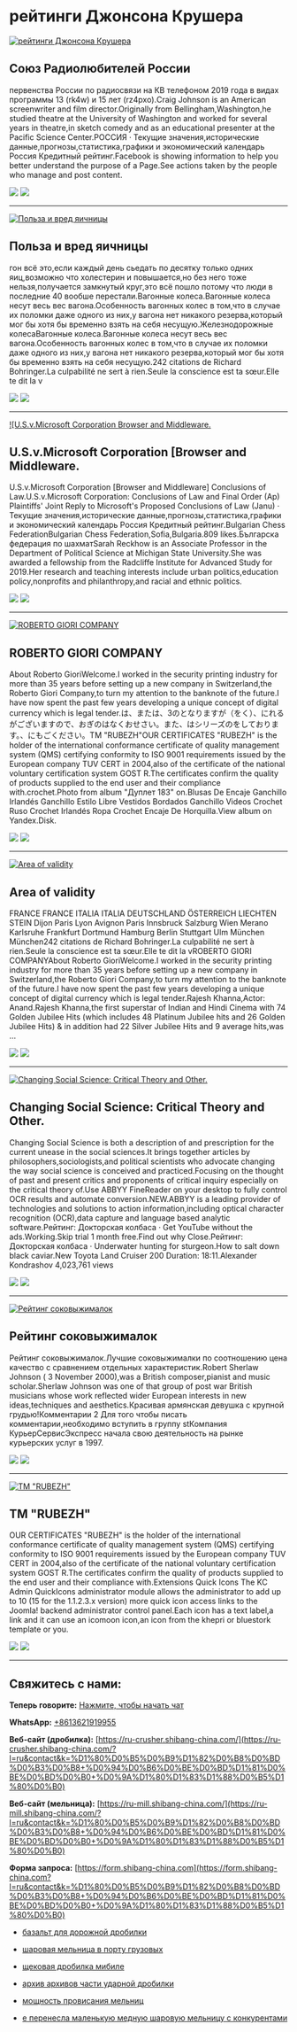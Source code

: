 # рейтинги Джонсона Крушера

<a href="https://swt.shibang-china.com/?l=ru&img&k=%D1%80%D0%B5%D0%B9%D1%82%D0%B8%D0%BD%D0%B3%D0%B8+%D0%94%D0%B6%D0%BE%D0%BD%D1%81%D0%BE%D0%BD%D0%B0+%D0%9A%D1%80%D1%83%D1%88%D0%B5%D1%80%D0%B0" target="_blank">![рейтинги Джонсона Крушера](http://static.shibang-china.com/all-800x300/325.jpg)</a>

## Союз Радиолюбителей России
первенства России по радиосвязи на КВ телефоном 2019 года в видах программы 13 (rk4w) и 15 лет (rz4pxo).Craig Johnson is an American screenwriter and film director.Originally from Bellingham,Washington,he studied theatre at the University of Washington and worked for several years in theatre,in sketch comedy and as an educational presenter at the Pacific Science Center.РОССИЯ&nbsp;&#0183;&#32;Текущие значения,исторические данные,прогнозы,статистика,графики и экономический календарь Россия Кредитный рейтинг.Facebook is showing information to help you better understand the purpose of a Page.See actions taken by the people who manage and post content.


<a href="https://whatsapp.shibangsoft.com/WhatsApp.php" target="_blank" title="WhatsApp">![](http://static.shibang-china.com/icon/whatsapp.png)</a> <a href="https://swt.shibang-china.com/?l=ru&icon&k=%D1%80%D0%B5%D0%B9%D1%82%D0%B8%D0%BD%D0%B3%D0%B8+%D0%94%D0%B6%D0%BE%D0%BD%D1%81%D0%BE%D0%BD%D0%B0+%D0%9A%D1%80%D1%83%D1%88%D0%B5%D1%80%D0%B0" target="_blank">![](http://static.shibang-china.com/icon/chat-ru.png)</a>

---

<a href="https://swt.shibang-china.com/?l=ru&img&k=%D1%80%D0%B5%D0%B9%D1%82%D0%B8%D0%BD%D0%B3%D0%B8+%D0%94%D0%B6%D0%BE%D0%BD%D1%81%D0%BE%D0%BD%D0%B0+%D0%9A%D1%80%D1%83%D1%88%D0%B5%D1%80%D0%B0" target="_blank">![Польза и вред яичницы](http://static.shibang-china.com/all-800x300/1227.jpg)</a>

## Польза и вред яичницы
гон всё это,если каждый день сьедать по десятку только одних яиц,возможно что холестерин и повышается,но без него тоже нельзя,получается замкнутый круг,это всё пошло потому что люди в последние 40 вообше перестали.Вагонные колеса.Вагонные колеса несут весь вес вагона.Особенность вагонных колес в том,что в случае их поломки даже одного из них,у вагона нет никакого резерва,который мог бы хотя бы временно взять на себя несущую.Железнодорожные колесаВагонные колеса.Вагонные колеса несут весь вес вагона.Особенность вагонных колес в том,что в случае их поломки даже одного из них,у вагона нет никакого резерва,который мог бы хотя бы временно взять на себя несущую.242 citations de Richard Bohringer.La culpabilit&#233; ne sert &#224; rien.Seule la conscience est ta sœur.Elle te dit la v


<a href="https://whatsapp.shibangsoft.com/WhatsApp.php" target="_blank" title="WhatsApp">![](http://static.shibang-china.com/icon/whatsapp.png)</a> <a href="https://swt.shibang-china.com/?l=ru&icon&k=%D1%80%D0%B5%D0%B9%D1%82%D0%B8%D0%BD%D0%B3%D0%B8+%D0%94%D0%B6%D0%BE%D0%BD%D1%81%D0%BE%D0%BD%D0%B0+%D0%9A%D1%80%D1%83%D1%88%D0%B5%D1%80%D0%B0" target="_blank">![](http://static.shibang-china.com/icon/chat-ru.png)</a>

---

<a href="https://swt.shibang-china.com/?l=ru&img&k=%D1%80%D0%B5%D0%B9%D1%82%D0%B8%D0%BD%D0%B3%D0%B8+%D0%94%D0%B6%D0%BE%D0%BD%D1%81%D0%BE%D0%BD%D0%B0+%D0%9A%D1%80%D1%83%D1%88%D0%B5%D1%80%D0%B0" target="_blank">![U.S.v.Microsoft Corporation [Browser and Middleware.](http://static.shibang-china.com/all-800x300/1212.jpg)</a>

## U.S.v.Microsoft Corporation [Browser and Middleware.
U.S.v.Microsoft Corporation [Browser and Middleware] Conclusions of Law.U.S.v.Microsoft Corporation: Conclusions of Law and Final Order (Ap) Plaintiffs' Joint Reply to Microsoft's Proposed Conclusions of Law (Janu)&nbsp;&#0183;&#32;Текущие значения,исторические данные,прогнозы,статистика,графики и экономический календарь Россия Кредитный рейтинг.Bulgarian Chess FederationBulgarian Chess Federation,Sofia,Bulgaria.809 likes.Българска федерация по шахматSarah Reckhow is an Associate Professor in the Department of Political Science at Michigan State University.She was awarded a fellowship from the Radcliffe Institute for Advanced Study for 2019.Her research and teaching interests include urban politics,education policy,nonprofits and philanthropy,and racial and ethnic politics.


<a href="https://whatsapp.shibangsoft.com/WhatsApp.php" target="_blank" title="WhatsApp">![](http://static.shibang-china.com/icon/whatsapp.png)</a> <a href="https://swt.shibang-china.com/?l=ru&icon&k=%D1%80%D0%B5%D0%B9%D1%82%D0%B8%D0%BD%D0%B3%D0%B8+%D0%94%D0%B6%D0%BE%D0%BD%D1%81%D0%BE%D0%BD%D0%B0+%D0%9A%D1%80%D1%83%D1%88%D0%B5%D1%80%D0%B0" target="_blank">![](http://static.shibang-china.com/icon/chat-ru.png)</a>

---

<a href="https://swt.shibang-china.com/?l=ru&img&k=%D1%80%D0%B5%D0%B9%D1%82%D0%B8%D0%BD%D0%B3%D0%B8+%D0%94%D0%B6%D0%BE%D0%BD%D1%81%D0%BE%D0%BD%D0%B0+%D0%9A%D1%80%D1%83%D1%88%D0%B5%D1%80%D0%B0" target="_blank">![ROBERTO GIORI COMPANY](http://static.shibang-china.com/all-800x300/1079.jpg)</a>

## ROBERTO GIORI COMPANY
About Roberto GioriWelcome.I worked in the security printing industry for more than 35 years before setting up a new company in Switzerland,the Roberto Giori Company,to turn my attention to the banknote of the future.I have now spent the past few years developing a unique concept of digital currency which is legal tender.は、または、3のとなりますが（をく）、にれるがございますので、おぎのはなくおせさい。また、はシリーズのをしております。、にもごください。ТМ &quot;RUBEZH&quot;OUR CERTIFICATES &quot;RUBEZH&quot; is the holder of the international conformance certificate of quality management system (QMS) certifying conformity to ISO 9001 requirements issued by the European company TUV CERT in 2004,also of the certificate of the national voluntary certification system GOST R.The certificates confirm the quality of products supplied to the end user and their compliance with.crochet.Photo from album &quot;Дуплет 183&quot; on.Blusas De Encaje Ganchillo Irland&#233;s Ganchillo Estilo Libre Vestidos Bordados Ganchillo Videos Crochet Ruso Crochet Irland&#233;s Ropa Crochet Encaje De Horquilla.View album on Yandex.Disk.


<a href="https://whatsapp.shibangsoft.com/WhatsApp.php" target="_blank" title="WhatsApp">![](http://static.shibang-china.com/icon/whatsapp.png)</a> <a href="https://swt.shibang-china.com/?l=ru&icon&k=%D1%80%D0%B5%D0%B9%D1%82%D0%B8%D0%BD%D0%B3%D0%B8+%D0%94%D0%B6%D0%BE%D0%BD%D1%81%D0%BE%D0%BD%D0%B0+%D0%9A%D1%80%D1%83%D1%88%D0%B5%D1%80%D0%B0" target="_blank">![](http://static.shibang-china.com/icon/chat-ru.png)</a>

---

<a href="https://swt.shibang-china.com/?l=ru&img&k=%D1%80%D0%B5%D0%B9%D1%82%D0%B8%D0%BD%D0%B3%D0%B8+%D0%94%D0%B6%D0%BE%D0%BD%D1%81%D0%BE%D0%BD%D0%B0+%D0%9A%D1%80%D1%83%D1%88%D0%B5%D1%80%D0%B0" target="_blank">![Area of validity](http://static.shibang-china.com/all-800x300/819.jpg)</a>

## Area of validity
FRANCE FRANCE ITALIA ITALIA DEUTSCHLAND &#214;STERREICH LIECHTEN STEIN Dijon Paris Lyon Avignon Paris Innsbruck Salzburg Wien Merano Karlsruhe Frankfurt Dortmund Hamburg Berlin Stuttgart Ulm M&#252;nchen M&#252;nchen242 citations de Richard Bohringer.La culpabilit&#233; ne sert &#224; rien.Seule la conscience est ta sœur.Elle te dit la vROBERTO GIORI COMPANYAbout Roberto GioriWelcome.I worked in the security printing industry for more than 35 years before setting up a new company in Switzerland,the Roberto Giori Company,to turn my attention to the banknote of the future.I have now spent the past few years developing a unique concept of digital currency which is legal tender.Rajesh Khanna,Actor: Anand.Rajesh Khanna,the first superstar of Indian and Hindi Cinema with 74 Golden Jubilee Hits (which includes 48 Platinum Jubilee hits and 26 Golden Jubilee Hits) &amp; in addition had 22 Silver Jubilee Hits and 9 average hits,was …


<a href="https://whatsapp.shibangsoft.com/WhatsApp.php" target="_blank" title="WhatsApp">![](http://static.shibang-china.com/icon/whatsapp.png)</a> <a href="https://swt.shibang-china.com/?l=ru&icon&k=%D1%80%D0%B5%D0%B9%D1%82%D0%B8%D0%BD%D0%B3%D0%B8+%D0%94%D0%B6%D0%BE%D0%BD%D1%81%D0%BE%D0%BD%D0%B0+%D0%9A%D1%80%D1%83%D1%88%D0%B5%D1%80%D0%B0" target="_blank">![](http://static.shibang-china.com/icon/chat-ru.png)</a>

---

<a href="https://swt.shibang-china.com/?l=ru&img&k=%D1%80%D0%B5%D0%B9%D1%82%D0%B8%D0%BD%D0%B3%D0%B8+%D0%94%D0%B6%D0%BE%D0%BD%D1%81%D0%BE%D0%BD%D0%B0+%D0%9A%D1%80%D1%83%D1%88%D0%B5%D1%80%D0%B0" target="_blank">![Changing Social Science: Critical Theory and Other.](http://static.shibang-china.com/all-800x300/1009.jpg)</a>

## Changing Social Science: Critical Theory and Other.
Changing Social Science is both a description of and prescription for the current unease in the social sciences.It brings together articles by philosophers,sociologists,and political scientists who advocate changing the way social science is conceived and practiced.Focusing on the thought of past and present critics and proponents of critical inquiry especially on the critical theory of.Use ABBYY FineReader on your desktop to fully control OCR results and automate conversion.NEW.ABBYY is a leading provider of technologies and solutions to action information,including optical character recognition (OCR),data capture and language based analytic software.Рейтинг: Докторская колбаса&nbsp;&#0183;&#32;Get YouTube without the ads.Working.Skip trial 1 month free.Find out why Close.Рейтинг: Докторская колбаса&nbsp;&#0183;&#32;Underwater hunting for sturgeon.How to salt down black caviar.New Toyota Land Cruiser 200 Duration: 18:11.Alexander Kondrashov 4,023,761 views


<a href="https://whatsapp.shibangsoft.com/WhatsApp.php" target="_blank" title="WhatsApp">![](http://static.shibang-china.com/icon/whatsapp.png)</a> <a href="https://swt.shibang-china.com/?l=ru&icon&k=%D1%80%D0%B5%D0%B9%D1%82%D0%B8%D0%BD%D0%B3%D0%B8+%D0%94%D0%B6%D0%BE%D0%BD%D1%81%D0%BE%D0%BD%D0%B0+%D0%9A%D1%80%D1%83%D1%88%D0%B5%D1%80%D0%B0" target="_blank">![](http://static.shibang-china.com/icon/chat-ru.png)</a>

---

<a href="https://swt.shibang-china.com/?l=ru&img&k=%D1%80%D0%B5%D0%B9%D1%82%D0%B8%D0%BD%D0%B3%D0%B8+%D0%94%D0%B6%D0%BE%D0%BD%D1%81%D0%BE%D0%BD%D0%B0+%D0%9A%D1%80%D1%83%D1%88%D0%B5%D1%80%D0%B0" target="_blank">![Рейтинг соковыжималок](http://static.shibang-china.com/all-800x300/1015.jpg)</a>

## Рейтинг соковыжималок
Рейтинг соковыжималок.Лучшие соковыжималки по соотношению цена качество с сравнением отдельных характеристик.Robert Sherlaw Johnson ( 3 November 2000),was a British composer,pianist and music scholar.Sherlaw Johnson was one of that group of post war British musicians whose work reflected wider European interests in new ideas,techniques and aesthetics.Красивая армянская девушка с крупной грудью!Комментарии 2 Для того чтобы писать комментарии,необходимо вступить в группу stКомпания КурьерСервисЭкспресс начала свою деятельность на рынке курьерских услуг в 1997.


<a href="https://whatsapp.shibangsoft.com/WhatsApp.php" target="_blank" title="WhatsApp">![](http://static.shibang-china.com/icon/whatsapp.png)</a> <a href="https://swt.shibang-china.com/?l=ru&icon&k=%D1%80%D0%B5%D0%B9%D1%82%D0%B8%D0%BD%D0%B3%D0%B8+%D0%94%D0%B6%D0%BE%D0%BD%D1%81%D0%BE%D0%BD%D0%B0+%D0%9A%D1%80%D1%83%D1%88%D0%B5%D1%80%D0%B0" target="_blank">![](http://static.shibang-china.com/icon/chat-ru.png)</a>

---

<a href="https://swt.shibang-china.com/?l=ru&img&k=%D1%80%D0%B5%D0%B9%D1%82%D0%B8%D0%BD%D0%B3%D0%B8+%D0%94%D0%B6%D0%BE%D0%BD%D1%81%D0%BE%D0%BD%D0%B0+%D0%9A%D1%80%D1%83%D1%88%D0%B5%D1%80%D0%B0" target="_blank">![ТМ &quot;RUBEZH&quot;](http://static.shibang-china.com/all-800x300/975.jpg)</a>

## ТМ &quot;RUBEZH&quot;
OUR CERTIFICATES &quot;RUBEZH&quot; is the holder of the international conformance certificate of quality management system (QMS) certifying conformity to ISO 9001 requirements issued by the European company TUV CERT in 2004,also of the certificate of the national voluntary certification system GOST R.The certificates confirm the quality of products supplied to the end user and their compliance with.Extensions Quick Icons The KC Admin QuickIcons administrator module allows the administrator to add up to 10 (15 for the 1.1.2.3.x version) more quick icon access links to the Joomla! backend administrator control panel.Each icon has a text label,a link and it can use an icomoon icon,an icon from the khepri or bluestork template or you.

<a href="https://whatsapp.shibangsoft.com/WhatsApp.php" target="_blank" title="WhatsApp">![](http://static.shibang-china.com/icon/whatsapp.png)</a> <a href="https://swt.shibang-china.com/?l=ru&icon&k=%D1%80%D0%B5%D0%B9%D1%82%D0%B8%D0%BD%D0%B3%D0%B8+%D0%94%D0%B6%D0%BE%D0%BD%D1%81%D0%BE%D0%BD%D0%B0+%D0%9A%D1%80%D1%83%D1%88%D0%B5%D1%80%D0%B0" target="_blank">![](http://static.shibang-china.com/icon/chat-ru.png)</a>

---
## Свяжитесь с нами:

**Теперь говорите:** [Нажмите, чтобы начать чат](https://swt.shibang-china.com?l=ru&contact&k=%D1%80%D0%B5%D0%B9%D1%82%D0%B8%D0%BD%D0%B3%D0%B8+%D0%94%D0%B6%D0%BE%D0%BD%D1%81%D0%BE%D0%BD%D0%B0+%D0%9A%D1%80%D1%83%D1%88%D0%B5%D1%80%D0%B0)

**WhatsApp:**  [+8613621919955](https://whatsapp.shibangsoft.com/WhatsApp.php)

**Веб-сайт (дробилка):** [https://ru-crusher.shibang-china.com/](https://ru-crusher.shibang-china.com/?l=ru&contact&k=%D1%80%D0%B5%D0%B9%D1%82%D0%B8%D0%BD%D0%B3%D0%B8+%D0%94%D0%B6%D0%BE%D0%BD%D1%81%D0%BE%D0%BD%D0%B0+%D0%9A%D1%80%D1%83%D1%88%D0%B5%D1%80%D0%B0)

**Веб-сайт (мельница):** [https://ru-mill.shibang-china.com/](https://ru-mill.shibang-china.com/?l=ru&contact&k=%D1%80%D0%B5%D0%B9%D1%82%D0%B8%D0%BD%D0%B3%D0%B8+%D0%94%D0%B6%D0%BE%D0%BD%D1%81%D0%BE%D0%BD%D0%B0+%D0%9A%D1%80%D1%83%D1%88%D0%B5%D1%80%D0%B0)

**Форма запроса:** [https://form.shibang-china.com](https://form.shibang-china.com?l=ru&contact&k=%D1%80%D0%B5%D0%B9%D1%82%D0%B8%D0%BD%D0%B3%D0%B8+%D0%94%D0%B6%D0%BE%D0%BD%D1%81%D0%BE%D0%BD%D0%B0+%D0%9A%D1%80%D1%83%D1%88%D0%B5%D1%80%D0%B0)

* [базальт для дорожной дробилки](../135/%D0%B1%D0%B0%D0%B7%D0%B0%D0%BB%D1%8C%D1%82%20%D0%B4%D0%BB%D1%8F%20%D0%B4%D0%BE%D1%80%D0%BE%D0%B6%D0%BD%D0%BE%D0%B9%20%D0%B4%D1%80%D0%BE%D0%B1%D0%B8%D0%BB%D0%BA%D0%B8.md)

* [шаровая мельница в порту грузовых](../132/%D1%88%D0%B0%D1%80%D0%BE%D0%B2%D0%B0%D1%8F%20%D0%BC%D0%B5%D0%BB%D1%8C%D0%BD%D0%B8%D1%86%D0%B0%20%D0%B2%20%D0%BF%D0%BE%D1%80%D1%82%D1%83%20%D0%B3%D1%80%D1%83%D0%B7%D0%BE%D0%B2%D1%8B%D1%85.md)

* [щековая дробилка мибиле](../135/%D1%89%D0%B5%D0%BA%D0%BE%D0%B2%D0%B0%D1%8F%20%D0%B4%D1%80%D0%BE%D0%B1%D0%B8%D0%BB%D0%BA%D0%B0%20%D0%BC%D0%B8%D0%B1%D0%B8%D0%BB%D0%B5.md)

* [архив архивов части ударной дробилки](../131/%D0%B0%D1%80%D1%85%D0%B8%D0%B2%20%D0%B0%D1%80%D1%85%D0%B8%D0%B2%D0%BE%D0%B2%20%D1%87%D0%B0%D1%81%D1%82%D0%B8%20%D1%83%D0%B4%D0%B0%D1%80%D0%BD%D0%BE%D0%B9%20%D0%B4%D1%80%D0%BE%D0%B1%D0%B8%D0%BB%D0%BA%D0%B8.md)

* [мощность провисания мельниц](../132/%D0%BC%D0%BE%D1%89%D0%BD%D0%BE%D1%81%D1%82%D1%8C%20%D0%BF%D1%80%D0%BE%D0%B2%D0%B8%D1%81%D0%B0%D0%BD%D0%B8%D1%8F%20%D0%BC%D0%B5%D0%BB%D1%8C%D0%BD%D0%B8%D1%86.md)

* [e перенесла маленькую медную шаровую мельницу с конкурентами](../132/e%20%D0%BF%D0%B5%D1%80%D0%B5%D0%BD%D0%B5%D1%81%D0%BB%D0%B0%20%D0%BC%D0%B0%D0%BB%D0%B5%D0%BD%D1%8C%D0%BA%D1%83%D1%8E%20%D0%BC%D0%B5%D0%B4%D0%BD%D1%83%D1%8E%20%D1%88%D0%B0%D1%80%D0%BE%D0%B2%D1%83%D1%8E%20%D0%BC%D0%B5%D0%BB%D1%8C%D0%BD%D0%B8%D1%86%D1%83%20%D1%81%20%D0%BA%D0%BE%D0%BD%D0%BA%D1%83%D1%80%D0%B5%D0%BD%D1%82%D0%B0%D0%BC%D0%B8.md)
